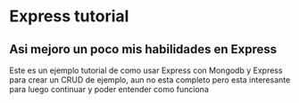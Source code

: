 <h1>Express tutorial</h1>
<h2>Asi mejoro un poco mis habilidades en Express</h2>
<p>Este es un ejemplo tutorial de como usar Express con Mongodb y Express
para crear un CRUD de ejemplo, aun no esta completo pero esta interesante
para luego continuar y poder entender como funciona
</p>
